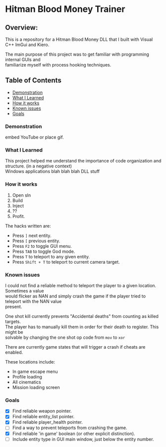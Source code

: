 # Hitman Blood Money Trainer
  
## Overview:
This is a repository for a Hitman Blood Money DLL that I built with Visual C++ ImGui and Kiero.

The main purpose of this project was to get familiar with programming internal GUIs and  
familiarize myself with process hooking techniques.

## Table of Contents
  - [Demonstration](#demonstration)
  - [What I Learned](#what-i-learned)
  - [How it works](#how-it-works)
  - [Known issues](#known-issues)
  - [Goals](#Goals)
  
### Demonstration
embed YouTube or place gif.

### What I Learned
This project helped me understand the importance of code organization and structure. (in a negative context)  
Windows applications blah blah blah DLL stuff  

### How it works
1. Open sln
2. Build
3. Inject
4. ??
5. Profit.

The hacks written are:
- Press <code>]</code> next entity.
- Press <code>[</code> previous entity.
- Press <code>F2</code> to toggle GUI menu.
- Press <code>TAB</code> to toggle God mode.
- Press <code>T</code> to teleport to any given entity.
- Press <code>Shift + T</code> to teleport to current camera target.

### Known issues
I could not find a reliable method to teleport the player to a given location. Sometimes a value  
would flicker as NAN and simply crash the game if the player tried to teleport with the NAN value  
present.

One shot kill currently prevents "Accidental deaths" from counting as killed targets.  
The player has to manually kill them in order for their death to register. This might be  
solvable by changing the one shot op code from <code>mov</code> to <code>xor</code>

There are currently game states that will trigger a crash if cheats are enabled.

These locations include:
- In game escape menu
- Profile loading
- All cinematics
- Mission loading screen

### Goals
 - [x] Find reliable weapon pointer.
 - [x] Find reliable entity_list pointer.
 - [x] Find reliable player_health pointer.
 - [ ] Find a way to prevent teleports from crashing the game.
 - [x] Find reliable 'in game' boolean (or other explicit distinction).
 - [ ] Include entity type in GUI main window, just below the  entity number.
